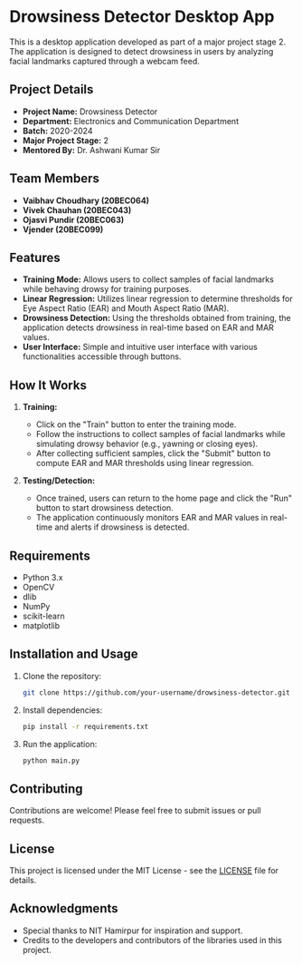# Drowsiness Detector Desktop App

This is a desktop application developed as part of a major project stage 2. The application is designed to detect drowsiness in users by analyzing facial landmarks captured through a webcam feed.

## Project Details

- **Project Name:** Drowsiness Detector
- **Department:** Electronics and Communication Department
- **Batch:** 2020-2024
- **Major Project Stage:** 2
- **Mentored By:** Dr. Ashwani Kumar Sir

## Team Members

- **Vaibhav Choudhary (20BEC064)**
- **Vivek Chauhan (20BEC043)**
- **Ojasvi Pundir (20BEC063)**
- **Vjender (20BEC099)**

## Features

- **Training Mode:** Allows users to collect samples of facial landmarks while behaving drowsy for training purposes.
- **Linear Regression:** Utilizes linear regression to determine thresholds for Eye Aspect Ratio (EAR) and Mouth Aspect Ratio (MAR).
- **Drowsiness Detection:** Using the thresholds obtained from training, the application detects drowsiness in real-time based on EAR and MAR values.
- **User Interface:** Simple and intuitive user interface with various functionalities accessible through buttons.

## How It Works

1. **Training:**
    - Click on the "Train" button to enter the training mode.
    - Follow the instructions to collect samples of facial landmarks while simulating drowsy behavior (e.g., yawning or closing eyes).
    - After collecting sufficient samples, click the "Submit" button to compute EAR and MAR thresholds using linear regression.

2. **Testing/Detection:**
    - Once trained, users can return to the home page and click the "Run" button to start drowsiness detection.
    - The application continuously monitors EAR and MAR values in real-time and alerts if drowsiness is detected.

## Requirements

- Python 3.x
- OpenCV
- dlib
- NumPy
- scikit-learn
- matplotlib

## Installation and Usage

1. Clone the repository:

    ```bash
    git clone https://github.com/your-username/drowsiness-detector.git
    ```

2. Install dependencies:

    ```bash
    pip install -r requirements.txt
    ```

3. Run the application:

    ```bash
    python main.py
    ```

## Contributing

Contributions are welcome! Please feel free to submit issues or pull requests.

## License

This project is licensed under the MIT License - see the [LICENSE](LICENSE) file for details.

## Acknowledgments

- Special thanks to NIT Hamirpur for inspiration and support.
- Credits to the developers and contributors of the libraries used in this project.
